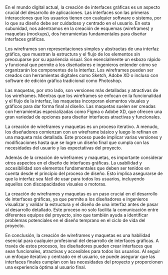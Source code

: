 En el mundo digital actual, la creación de interfaces gráficas es un aspecto crucial del desarrollo de aplicaciones. Las interfaces son las primeras interacciones que los usuarios tienen con cualquier software o sistema, por lo que su diseño debe ser cuidadoso y centrado en el usuario. En esta subunidad, nos adentramos en la creación de esquemas (wireframes) y maquetas (mockups), dos herramientas fundamentales para diseñar interfaces gráficas.

Los wireframes son representaciones simples y abstractas de una interfaz gráfica, que muestran la estructura y el flujo de los elementos sin preocuparse por su apariencia visual. Son esencialmente un esbozo rápido y funcional que permite a los diseñadores e ingenieros entender cómo se organizarán los componentes de la interfaz. Los wireframes pueden ser creados con herramientas digitales como Sketch, Adobe XD o incluso con software de edición gráfica tradicional como Photoshop.

Las maquetas, por otro lado, son versiones más detalladas y atractivas de los wireframes. Mientras que los wireframes se enfocan en la funcionalidad y el flujo de la interfaz, las maquetas incorporan elementos visuales y gráficos para dar forma final al diseño. Las maquetas suelen ser creadas con herramientas especializadas como Figma o Adobe XD, que ofrecen una gran variedad de opciones para diseñar interfaces atractivas y funcionales.

La creación de wireframes y maquetas es un proceso iterativo. A menudo, los diseñadores comienzan con un wireframe básico y luego lo refinan en una maqueta más detallada. Este proceso puede implicar varias versiones y modificaciones hasta que se logre un diseño final que cumpla con las necesidades del usuario y las expectativas del proyecto.

Además de la creación de wireframes y maquetas, es importante considerar otros aspectos en el diseño de interfaces gráficas. La usabilidad y accesibilidad son elementos fundamentales que deben ser tenidos en cuenta desde el principio del proceso de diseño. Esto implica asegurarse de que la interfaz sea fácil de usar para todos los usuarios, incluyendo aquellos con discapacidades visuales o motoras.

La creación de wireframes y maquetas es un paso crucial en el desarrollo de interfaces gráficas, ya que permite a los diseñadores e ingenieros visualizar y validar la estructura y el diseño de una interfaz antes de pasar al desarrollo detallado. Este proceso no solo facilita la comunicación entre diferentes equipos del proyecto, sino que también ayuda a identificar problemas potenciales en el diseño temprano en el ciclo de vida del proyecto.

En conclusión, la creación de wireframes y maquetas es una habilidad esencial para cualquier profesional del desarrollo de interfaces gráficas. A través de estos procesos, los diseñadores pueden crear interfaces que sean funcionales, atractivas y accesibles para todos los usuarios. Al seguir un enfoque iterativo y centrado en el usuario, se puede asegurar que las interfaces finales cumplan con las necesidades del proyecto y proporcionen una experiencia óptima al usuario final.
